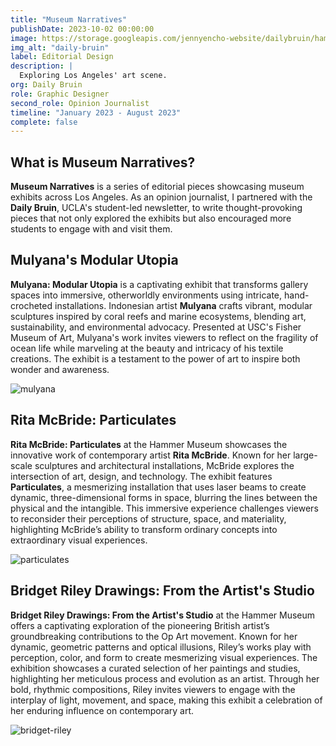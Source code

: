 ```yaml
---
title: "Museum Narratives"
publishDate: 2023-10-02 00:00:00
image: https://storage.googleapis.com/jennyencho-website/dailybruin/hammer.png
img_alt: "daily-bruin"
label: Editorial Design
description: |
  Exploring Los Angeles' art scene.
org: Daily Bruin
role: Graphic Designer
second_role: Opinion Journalist
timeline: "January 2023 - August 2023"
complete: false
---
```


## What is Museum Narratives?

**Museum Narratives** is a series of editorial pieces showcasing museum exhibits across Los Angeles. As an opinion journalist, I partnered with the **Daily Bruin**, UCLA's student-led newsletter, to write thought-provoking pieces that not only explored the exhibits but also encouraged more students to engage with and visit them.

## Mulyana's Modular Utopia

**Mulyana: Modular Utopia** is a captivating exhibit that transforms gallery spaces into immersive, otherworldly environments using intricate, hand-crocheted installations. Indonesian artist **Mulyana** crafts vibrant, modular sculptures inspired by coral reefs and marine ecosystems, blending art, sustainability, and environmental advocacy. Presented at USC's Fisher Museum of Art, Mulyana's work invites viewers to reflect on the fragility of ocean life while marveling at the beauty and intricacy of his textile creations. The exhibit is a testament to the power of art to inspire both wonder and awareness.

![mulyana](https://storage.googleapis.com/jennyencho-website/dailybruin/mulyana.png)

## Rita McBride: Particulates

**Rita McBride: Particulates** at the Hammer Museum showcases the innovative work of contemporary artist **Rita McBride**. Known for her large-scale sculptures and architectural installations, McBride explores the intersection of art, design, and technology. The exhibit features **Particulates**, a mesmerizing installation that uses laser beams to create dynamic, three-dimensional forms in space, blurring the lines between the physical and the intangible. This immersive experience challenges viewers to reconsider their perceptions of structure, space, and materiality, highlighting McBride’s ability to transform ordinary concepts into extraordinary visual experiences.

![particulates](https://storage.googleapis.com/jennyencho-website/dailybruin/hammer.png)

## Bridget Riley Drawings: From the Artist's Studio

**Bridget Riley Drawings: From the Artist's Studio** at the Hammer Museum offers a captivating exploration of the pioneering British artist’s groundbreaking contributions to the Op Art movement. Known for her dynamic, geometric patterns and optical illusions, Riley’s works play with perception, color, and form to create mesmerizing visual experiences. The exhibition showcases a curated selection of her paintings and studies, highlighting her meticulous process and evolution as an artist. Through her bold, rhythmic compositions, Riley invites viewers to engage with the interplay of light, movement, and space, making this exhibit a celebration of her enduring influence on contemporary art.

![bridget-riley](https://storage.googleapis.com/jennyencho-website/dailybruin/bridget-riley.png)
